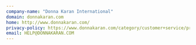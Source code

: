 ```yaml
---
company-name: "Donna Karan International"
domain: donnakaran.com
home: http://www.donnakaran.com/
privacy-policy: https://www.donnakaran.com/category/customer+service/privacy+policy.do
email: HELP@DONNAKARAN.COM
---
```




